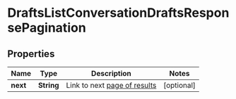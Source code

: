 

# DraftsListConversationDraftsResponsePagination


## Properties

| Name | Type | Description | Notes |
|------------ | ------------- | ------------- | -------------|
|**next** | **String** | Link to next [page of results](https://dev.frontapp.com/docs/pagination) |  [optional] |



